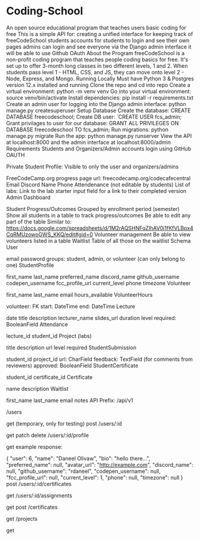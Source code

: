 # Coding-School
An open source educational program that teaches users basic coding for free
This is a simple API for:
creating a unified interface for keeping track of freeCodeSchool students
accounts for students to login and see their own pages
admins can login and see everyone via the Django admin interface
it will be able to use Github OAuth
About the Program
freeCodeSchool is a non-profit coding program that teaches people coding basics for free.
It's set up to offer 3-month long classes in two different levels, 1 and 2. When students pass level 1 - HTML, CSS, and JS, they can move onto level 2 - Node, Express, and Mongo.
Running Locally
Must have Python 3 & Postgres version 12.x installed and running
Clone the repo and cd into repo
Create a virtual environment: python -m venv venv
Go into your virtual environment: source venv/bin/activate
Install dependencies: pip install -r requirements.txt
Create an admin user for logging into the Django admin interface: python manage.py createsuperuser
Setup Database
Create the database: CREATE DATABASE freecodeschool;
Create DB user: `CREATE USER fcs_admin;
Grant privilages to user for our database: GRANT ALL PRIVILEGES ON DATABASE freecodeschool TO fcs_admin;
Run migrations: python manage.py migrate
Run the app: python manage.py runserver
View the API at localhost:8000 and the admin interface at localhost:8000/admin
Requirements
Students and Organizers/Admin accounts login using GitHub OAUTH

Private Student Profile: Visible to only the user and organizers/admins

FreeCodeCamp.org progress page url: freecodecamp.org/codecafecentral
Email
Discord Name
Phone
Attendenance (not editable by students)
List of labs:
Link to the lab starter
input field for a link to their completed version
Admin Dashboard

Student Progress/Outcomes
Grouped by enrollment period (semester)
Show all students in a table to track progress/outcomes
Be able to edit any part of the table
Similar to: https://docs.google.com/spreadsheets/d/1M2rAQSHNFqZlhAV0i1fKfVLBpx4CqRMUzowoGWS_KKQ/edit#gid=0
Volunteer management
Be able to view volunteers listed in a table
Waitlist
Table of all those on the waitlist
Schema
User

email
password
groups: student, admin, or volunteer (can only belong to one)
StudentProfile

first_name
last_name
preferred_name
discord_name
github_username
codepen_username
fcc_profile_url
current_level
phone
timezone
Volunteer

first_name
last_name
email
hours_available
VolunteerHours

volunteer: FK
start: DateTime
end: DateTime
Lecture

date
title
description
lecturer_name
slides_url
duration
level
required: BooleanField
Attendance

lecture_id
student_id
Project (labs)

title
description
url
level
required
StudentSubmission

student_id
project_id
url: CharField
feedback: TextField (for comments from reviewers)
approved: BooleanField
StudentCertificate

student_id
certificate_id
Certificate

name
description
Waitlist

first_name
last_name
email
notes
API
Prefix: /api/v1

/users

get (temporary, only for testing)
post
/users/:id

get
patch
delete
/users/:id/profile

get
example response:

{
  "user": 6,
  "name": "Daneel Olivaw",
  "bio": "hello there...",
  "preferred_name": null,
  "avatar_url": "http://example.com",
  "discord_name": null,
  "github_username": "rdaneel",
  "codepen_username": null,
  "fcc_profile_url": null,
  "current_level": 1,
  "phone": null,
  "timezone": null
}
post
/users/:id/certificates

get
/users/:id/assignments

get
post
/certificates

get
/projects

get
